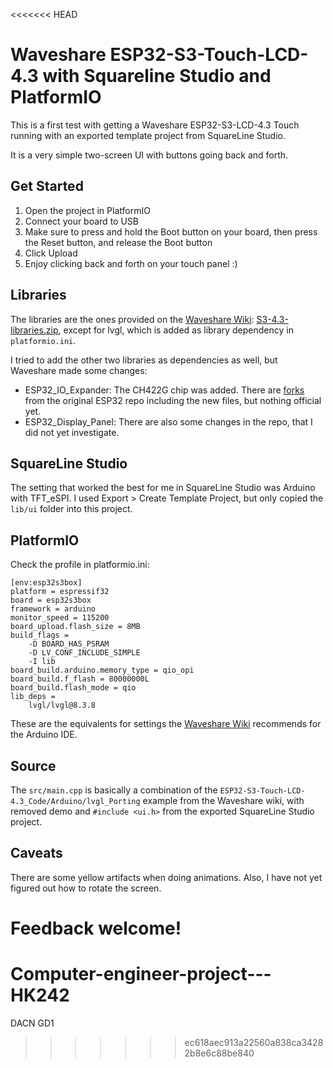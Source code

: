 <<<<<<< HEAD
# Waveshare ESP32-S3-Touch-LCD-4.3 with Squareline Studio and PlatformIO

This is a first test with getting a Waveshare ESP32-S3-LCD-4.3 Touch running with an exported template project from SquareLine Studio.

It is a very simple two-screen UI with buttons going back and forth.

## Get Started

1. Open the project in PlatformIO
2. Connect your board to USB
3. Make sure to press and hold the Boot button on your board, then press the Reset button, and release the Boot button
4. Click Upload
5. Enjoy clicking back and forth on your touch panel :)

## Libraries

The libraries are the ones provided on the [Waveshare Wiki](https://www.waveshare.com/wiki/ESP32-S3-Touch-LCD-4.3): [S3-4.3-libraries.zip](https://files.waveshare.com/wiki/ESP32-S3-Touch-LCD-4.3/S3-4.3-libraries.zip), except for lvgl, which is added as library dependency in `platformio.ini`.

I tried to add the other two libraries as dependencies as well, but Waveshare made some changes:

- ESP32_IO_Expander: The CH422G chip was added. There are [forks](https://github.com/esp-arduino-libs/ESP32_IO_Expander/network) from the original ESP32 repo including the new files, but nothing official yet.
- ESP32_Display_Panel: There are also some changes in the repo, that I did not yet investigate.

## SquareLine Studio

The setting that worked the best for me in SquareLine Studio was Arduino with TFT_eSPI. I used Export > Create Template Project, but only copied the `lib/ui` folder into this project.

## PlatformIO

Check the profile in platformio.ini:

```
[env:esp32s3box]
platform = espressif32
board = esp32s3box
framework = arduino
monitor_speed = 115200
board_upload.flash_size = 8MB
build_flags = 
	-D BOARD_HAS_PSRAM
	-D LV_CONF_INCLUDE_SIMPLE
	-I lib
board_build.arduino.memory_type = qio_opi
board_build.f_flash = 80000000L
board_build.flash_mode = qio
lib_deps = 
	lvgl/lvgl@8.3.8
```

These are the equivalents for settings the [Waveshare Wiki](https://www.waveshare.com/wiki/ESP32-S3-Touch-LCD-4.3) recommends for the Arduino IDE.

## Source

The `src/main.cpp` is basically a combination of the `ESP32-S3-Touch-LCD-4.3_Code/Arduino/lvgl_Porting` example from the Waveshare wiki, with removed demo and `#include <ui.h>` from the exported SquareLine Studio project.

## Caveats

There are some yellow artifacts when doing animations. Also, I have not yet figured out how to rotate the screen.

Feedback welcome!
=======
# Computer-engineer-project---HK242
DACN GD1 
>>>>>>> ec618aec913a22560a838ca34282b8e6c88be840
